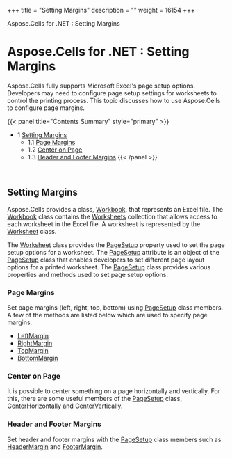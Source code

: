 +++
title = "Setting Margins" 
description = "" 
weight = 16154 
+++

Aspose.Cells for .NET : Setting Margins  

# Aspose.Cells for .NET : Setting Margins


Aspose.Cells fully supports Microsoft Excel's page setup options. Developers may need to configure page setup settings for worksheets to control the printing process. This topic discusses how to use Aspose.Cells to configure page margins.

{{< panel title="Contents Summary" style="primary" >}}
*   1 [Setting Margins](#SettingMargins-SettingMargins)
    *   1.1 [Page Margins](#SettingMargins-PageMargins)
    *   1.2 [Center on Page](#SettingMargins-CenteronPage)
    *   1.3 [Header and Footer Margins](#SettingMargins-HeaderandFooterMargins)
{{< /panel >}}
 

 

## Setting Margins

Aspose.Cells provides a class, [Workbook](https://apireference.aspose.com/net/cells/aspose.cells/workbook), that represents an Excel file. The [Workbook](https://apireference.aspose.com/net/cells/aspose.cells/workbook) class contains the [Worksheets](https://apireference.aspose.com/net/cells/aspose.cells/workbook/properties/worksheets) collection that allows access to each worksheet in the Excel file. A worksheet is represented by the [Worksheet](https://apireference.aspose.com/net/cells/aspose.cells/worksheet) class.

The [Worksheet](https://apireference.aspose.com/net/cells/aspose.cells/worksheet) class provides the [PageSetup](https://apireference.aspose.com/net/cells/aspose.cells/worksheet/properties/pagesetup) property used to set the page setup options for a worksheet. The [PageSetup](https://apireference.aspose.com/net/cells/aspose.cells/worksheet/properties/pagesetup) attribute is an object of the [PageSetup](https://apireference.aspose.com/net/cells/aspose.cells/pagesetup) class that enables developers to set different page layout options for a printed worksheet. The [PageSetup](https://apireference.aspose.com/net/cells/aspose.cells/pagesetup) class provides various properties and methods used to set page setup options.

### Page Margins

Set page margins (left, right, top, bottom) using [PageSetup](https://apireference.aspose.com/net/cells/aspose.cells/pagesetup) class members. A few of the methods are listed below which are used to specify page margins:

*   [LeftMargin](https://apireference.aspose.com/net/cells/aspose.cells/pagesetup/properties/leftmargin)
*   [RightMargin](https://apireference.aspose.com/net/cells/aspose.cells/pagesetup/properties/rightmargin)
*   [TopMargin](https://apireference.aspose.com/net/cells/aspose.cells/pagesetup/properties/topmargin)
*   [BottomMargin](https://apireference.aspose.com/net/cells/aspose.cells/pagesetup/properties/bottommargin)

### Center on Page

It is possible to center something on a page horizontally and vertically. For this, there are some useful members of the [PageSetup](https://apireference.aspose.com/net/cells/aspose.cells/pagesetup) class, [CenterHorizontally](https://apireference.aspose.com/net/cells/aspose.cells/pagesetup/properties/centerhorizontally) and [CenterVertically](https://apireference.aspose.com/net/cells/aspose.cells/pagesetup/properties/centervertically).

### Header and Footer Margins

Set header and footer margins with the [PageSetup](https://apireference.aspose.com/net/cells/aspose.cells/pagesetup) class members such as [HeaderMargin](https://apireference.aspose.com/net/cells/aspose.cells/pagesetup/properties/headermargin) and [FooterMargin](https://apireference.aspose.com/net/cells/aspose.cells/pagesetup/properties/footermargin).

